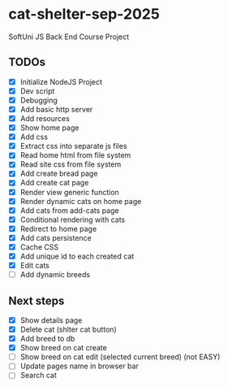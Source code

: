 # cat-shelter-sep-2025

SoftUni JS Back End Course Project

## TODOs

- [x] Initialize NodeJS Project
- [x] Dev script
- [x] Debugging
- [x] Add basic http server
- [x] Add resources
- [x] Show home page
- [x] Add css
- [x] Extract css into separate js files
- [x] Read home html from file system
- [x] Read site css from file system
- [x] Add create bread page
- [x] Add create cat page
- [x] Render view generic function
- [x] Render dynamic cats on home page
- [x] Add cats from add-cats page
- [x] Conditional rendering with cats
- [x] Redirect to home page
- [x] Add cats persistence
- [x] Cache CSS
- [x] Add unique id to each created cat
- [x] Edit cats
- [ ] Add dynamic breeds

## Next steps

- [x] Show details page
- [x] Delete cat (shlter cat button)
- [x] Add breed to db
- [x] Show breed on cat create
- [ ] Show breed on cat edit (selected current breed) (not EASY)
- [ ] Update pages name in browser bar
- [ ] Search cat
